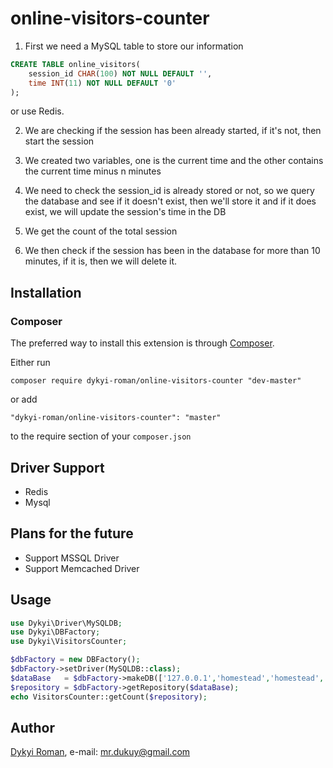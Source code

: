 # online-visitors-counter

1) First we need a MySQL table to store our information

```sql
CREATE TABLE online_visitors(
	session_id CHAR(100) NOT NULL DEFAULT '',
	time INT(11) NOT NULL DEFAULT '0'
);
```
or use Redis.

2) We are checking if the session has been already started, if it's not, then start the session

3) We created two variables, one is the current time and the other contains the current time minus n minutes

4) We need to check the session_id is already stored or not, so we query the database and see if it doesn't exist, then we'll store it and if it does exist, we will update the session's time in the DB

5) We get the count of the total session

6) We then check if the session has been in the database for more than 10 minutes, if it is, then we will delete it.

## Installation

### Composer

The preferred way to install this extension is through [Composer](http://getcomposer.org/).

Either run

```
composer require dykyi-roman/online-visitors-counter "dev-master"
```

or add

```
"dykyi-roman/online-visitors-counter": "master"
```

to the require section of your ```composer.json```

## Driver Support
+ Redis
+ Mysql

## Plans for the future
+ Support MSSQL Driver
+ Support Memcached Driver

## Usage
```php
use Dykyi\Driver\MySQLDB;
use Dykyi\DBFactory;
use Dykyi\VisitorsCounter;

$dbFactory = new DBFactory();
$dbFactory->setDriver(MySQLDB::class);
$dataBase   = $dbFactory->makeDB(['127.0.0.1','homestead','homestead','secret']);
$repository = $dbFactory->getRepository($dataBase);
echo VisitorsCounter::getCount($repository);
```

## Author
[Dykyi Roman](https://www.linkedin.com/in/roman-dykyi-43428543/), e-mail: [mr.dukuy@gmail.com](mailto:mr.dukuy@gmail.com)
